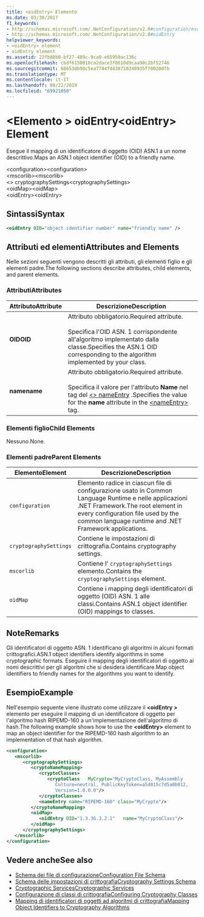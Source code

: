 ```yaml
---
title: <oidEntry> Elemento
ms.date: 03/30/2017
f1_keywords:
- http://schemas.microsoft.com/.NetConfiguration/v2.0#configuration/mscorlib/cryptographySettings/oidMap/oidEntry
- http://schemas.microsoft.com/.NetConfiguration/v2.0#oidEntry
helpviewer_keywords:
- <oidEntry> element
- oidEntry element
ms.assetid: 22fb88b0-bf27-489c-9ca0-e65950ac136c
ms.openlocfilehash: cbdf6150010ca2dace3f0610d9caa90c2bf52746
ms.sourcegitcommit: 68653db98c5ea7744fd438710248935f70020dfb
ms.translationtype: MT
ms.contentlocale: it-IT
ms.lasthandoff: 08/22/2019
ms.locfileid: "69921050"
---
```

# <a name="oidentry-element"></a><span data-ttu-id="c1834-102">\<Elemento > oidEntry</span><span class="sxs-lookup"><span data-stu-id="c1834-102">\<oidEntry> Element</span></span>
<span data-ttu-id="c1834-103">Esegue il mapping di un identificatore di oggetto (OID) ASN.1 a un nome descrittivo.</span><span class="sxs-lookup"><span data-stu-id="c1834-103">Maps an ASN.1 object identifier (OID) to a friendly name.</span></span>  
  
 <span data-ttu-id="c1834-104">\<configuration></span><span class="sxs-lookup"><span data-stu-id="c1834-104">\<configuration></span></span>  
<span data-ttu-id="c1834-105">\<mscorlib></span><span class="sxs-lookup"><span data-stu-id="c1834-105">\<mscorlib></span></span>  
<span data-ttu-id="c1834-106">\<> cryptographySettings</span><span class="sxs-lookup"><span data-stu-id="c1834-106">\<cryptographySettings></span></span>  
<span data-ttu-id="c1834-107">\<oidMap></span><span class="sxs-lookup"><span data-stu-id="c1834-107">\<oidMap></span></span>  
<span data-ttu-id="c1834-108">\<oidEntry></span><span class="sxs-lookup"><span data-stu-id="c1834-108">\<oidEntry></span></span>  
  
## <a name="syntax"></a><span data-ttu-id="c1834-109">Sintassi</span><span class="sxs-lookup"><span data-stu-id="c1834-109">Syntax</span></span>  
  
```xml  
<oidEntry OID="object identifier number" name="friendly name" />  
```  
  
## <a name="attributes-and-elements"></a><span data-ttu-id="c1834-110">Attributi ed elementi</span><span class="sxs-lookup"><span data-stu-id="c1834-110">Attributes and Elements</span></span>  
 <span data-ttu-id="c1834-111">Nelle sezioni seguenti vengono descritti gli attributi, gli elementi figlio e gli elementi padre.</span><span class="sxs-lookup"><span data-stu-id="c1834-111">The following sections describe attributes, child elements, and parent elements.</span></span>  
  
### <a name="attributes"></a><span data-ttu-id="c1834-112">Attributi</span><span class="sxs-lookup"><span data-stu-id="c1834-112">Attributes</span></span>  
  
|<span data-ttu-id="c1834-113">Attributo</span><span class="sxs-lookup"><span data-stu-id="c1834-113">Attribute</span></span>|<span data-ttu-id="c1834-114">Descrizione</span><span class="sxs-lookup"><span data-stu-id="c1834-114">Description</span></span>|  
|---------------|-----------------|  
|<span data-ttu-id="c1834-115">**OID**</span><span class="sxs-lookup"><span data-stu-id="c1834-115">**OID**</span></span>|<span data-ttu-id="c1834-116">Attributo obbligatorio.</span><span class="sxs-lookup"><span data-stu-id="c1834-116">Required attribute.</span></span><br /><br /> <span data-ttu-id="c1834-117">Specifica l'OID ASN. 1 corrispondente all'algoritmo implementato dalla classe.</span><span class="sxs-lookup"><span data-stu-id="c1834-117">Specifies the ASN.1 OID corresponding to the algorithm implemented by your class.</span></span>|  
|<span data-ttu-id="c1834-118">**name**</span><span class="sxs-lookup"><span data-stu-id="c1834-118">**name**</span></span>|<span data-ttu-id="c1834-119">Attributo obbligatorio.</span><span class="sxs-lookup"><span data-stu-id="c1834-119">Required attribute.</span></span><br /><br /> <span data-ttu-id="c1834-120">Specifica il valore per l'attributo **Name** nel tag del [ \<> nameEntry](nameentry-element.md) .</span><span class="sxs-lookup"><span data-stu-id="c1834-120">Specifies the value for the **name** attribute in the [\<nameEntry>](nameentry-element.md) tag.</span></span>|  
  
### <a name="child-elements"></a><span data-ttu-id="c1834-121">Elementi figlio</span><span class="sxs-lookup"><span data-stu-id="c1834-121">Child Elements</span></span>  
 <span data-ttu-id="c1834-122">Nessuno.</span><span class="sxs-lookup"><span data-stu-id="c1834-122">None.</span></span>  
  
### <a name="parent-elements"></a><span data-ttu-id="c1834-123">Elementi padre</span><span class="sxs-lookup"><span data-stu-id="c1834-123">Parent Elements</span></span>  
  
|<span data-ttu-id="c1834-124">Elemento</span><span class="sxs-lookup"><span data-stu-id="c1834-124">Element</span></span>|<span data-ttu-id="c1834-125">Descrizione</span><span class="sxs-lookup"><span data-stu-id="c1834-125">Description</span></span>|  
|-------------|-----------------|  
|`configuration`|<span data-ttu-id="c1834-126">Elemento radice in ciascun file di configurazione usato in Common Language Runtime e nelle applicazioni .NET Framework.</span><span class="sxs-lookup"><span data-stu-id="c1834-126">The root element in every configuration file used by the common language runtime and .NET Framework applications.</span></span>|  
|`cryptographySettings`|<span data-ttu-id="c1834-127">Contiene le impostazioni di crittografia.</span><span class="sxs-lookup"><span data-stu-id="c1834-127">Contains cryptography settings.</span></span>|  
|`mscorlib`|<span data-ttu-id="c1834-128">Contiene l' `cryptographySettings` elemento.</span><span class="sxs-lookup"><span data-stu-id="c1834-128">Contains the `cryptographySettings` element.</span></span>|  
|`oidMap`|<span data-ttu-id="c1834-129">Contiene i mapping degli identificatori di oggetto (OID) ASN. 1 alle classi.</span><span class="sxs-lookup"><span data-stu-id="c1834-129">Contains ASN.1 object identifier (OID) mappings to classes.</span></span>|  
  
## <a name="remarks"></a><span data-ttu-id="c1834-130">Note</span><span class="sxs-lookup"><span data-stu-id="c1834-130">Remarks</span></span>  
 <span data-ttu-id="c1834-131">Gli identificatori di oggetto ASN. 1 identificano gli algoritmi in alcuni formati crittografici.</span><span class="sxs-lookup"><span data-stu-id="c1834-131">ASN.1 object identifiers identify algorithms in some cryptographic formats.</span></span> <span data-ttu-id="c1834-132">Eseguire il mapping degli identificatori di oggetto ai nomi descrittivi per gli algoritmi che si desidera identificare.</span><span class="sxs-lookup"><span data-stu-id="c1834-132">Map object identifiers to friendly names for the algorithms you want to identify.</span></span>  
  
## <a name="example"></a><span data-ttu-id="c1834-133">Esempio</span><span class="sxs-lookup"><span data-stu-id="c1834-133">Example</span></span>  
 <span data-ttu-id="c1834-134">Nell'esempio seguente viene illustrato come utilizzare il **\<oidEntry >** elemento per eseguire il mapping di un identificatore di oggetto per l'algoritmo hash RIPEMD-160 a un'implementazione dell'algoritmo di hash.</span><span class="sxs-lookup"><span data-stu-id="c1834-134">The following example shows how to use the **\<oidEntry>** element to map an object identifier for the RIPEMD-160 hash algorithm to an implementation of that hash algorithm.</span></span>  
  
```xml  
<configuration>  
   <mscorlib>  
      <cryptographySettings>  
         <cryptoNameMapping>  
            <cryptoClasses>  
               <cryptoClass   MyCrypto="MyCryptoClass, MyAssembly  
                  Culture=neutral, PublicKeyToken=a5d015c7d5a0b012,  
                  Version=1.0.0.0"/>  
            </cryptoClasses>  
            <nameEntry name="RIPEMD-160" class="MyCrypto"/>  
         </cryptoNameMapping>  
         <oidMap>  
            <oidEntry OID="1.3.36.3.2.1"   name="MyCryptoClass"/>  
         </oidMap>  
      </cryptographySettings>  
   </mscorlib>  
</configuration>  
```  
  
## <a name="see-also"></a><span data-ttu-id="c1834-135">Vedere anche</span><span class="sxs-lookup"><span data-stu-id="c1834-135">See also</span></span>

- [<span data-ttu-id="c1834-136">Schema dei file di configurazione</span><span class="sxs-lookup"><span data-stu-id="c1834-136">Configuration File Schema</span></span>](../index.md)
- [<span data-ttu-id="c1834-137">Schema delle impostazioni di crittografia</span><span class="sxs-lookup"><span data-stu-id="c1834-137">Cryptography Settings Schema</span></span>](index.md)
- [<span data-ttu-id="c1834-138">Cryptographic Services</span><span class="sxs-lookup"><span data-stu-id="c1834-138">Cryptographic Services</span></span>](../../../../standard/security/cryptographic-services.md)
- [<span data-ttu-id="c1834-139">Configurazione di classi di crittografia</span><span class="sxs-lookup"><span data-stu-id="c1834-139">Configuring Cryptography Classes</span></span>](../../configure-cryptography-classes.md)
- [<span data-ttu-id="c1834-140">Mapping di identificatori di oggetti ad algoritmi di crittografia</span><span class="sxs-lookup"><span data-stu-id="c1834-140">Mapping Object Identifiers to Cryptography Algorithms</span></span>](../../map-object-identifiers-to-cryptography-algorithms.md)
